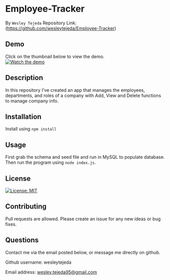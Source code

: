 
# Employee-Tracker
By ```Wesley Tejeda```
Repository Link: (https://github.com/wesleytejeda/Employee-Tracker)
## Demo
Click on the thumbnail below to view the demo.<br>
[![Watch the demo](https://img.youtube.com/vi/wc5_hsrj6qw/hqdefault.jpg)](https://youtu.be/wc5_hsrj6qw)
## Description
In this repository I've created an app that manages the employees, departments, and roles of a company with Add, View and Delete functions to manage company info.

## Installation
Install using ```npm install```

## Usage
First grab the schema and seed file and run in MySQL to populate database. Then run the program using ```node index.js```.

## License
[![License: MIT](https://img.shields.io/badge/License-MIT-yellow.svg)](https://opensource.org/licenses/MIT)

## Contributing
Pull requests are allowed. Please create an issue for any new ideas or bug fixes.

## Questions
Contact me via the email posted below, or message me directly on github.

  Github username: wesleytejeda

  Email address: wesley.tejeda95@gmail.com
